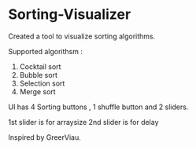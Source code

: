 # Sorting-Visualizer
Created a tool to visualize sorting algorithms.

Supported algorithsm :
1. Cocktail sort
2. Bubble sort
3. Selection sort
4. Merge sort

UI has 4 Sorting buttons , 1 shuffle button and 2 sliders.

1st slider is for arraysize
2nd slider is for delay

Inspired by GreerViau.

